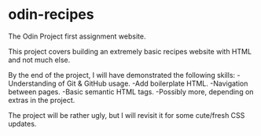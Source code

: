 # odin-recipes
The Odin Project first assignment website.

This project covers building an extremely basic recipes website with HTML and not much else.

By the end of the project, I will have demonstrated the following skills:
-Understanding of Git & GitHub usage.
-Add boilerplate HTML.
-Navigation between pages.
-Basic semantic HTML tags.
-Possibly more, depending on extras in the project.

The project will be rather ugly, but I will revisit it for some cute/fresh CSS updates.